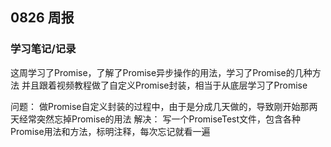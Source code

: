 ## 0826 周报
### 学习笔记/记录
这周学习了Promise，了解了Promise异步操作的用法，学习了Promise的几种方法
并且跟着视频教程做了自定义Promise封装，相当于从底层学习了Promise

问题：
做Promise自定义封装的过程中，由于是分成几天做的，导致刚开始那两天经常突然忘掉Promise的用法
解决：
写一个PromiseTest文件，包含各种Promise用法和方法，标明注释，每次忘记就看一遍